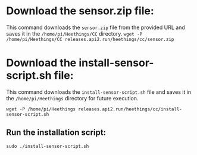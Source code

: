 # Download the sensor.zip file:

This command downloads the `sensor.zip` file from the provided URL and saves it in the `/home/pi/Heethings/CC` directory.
`wget -P /home/pi/Heethings/CC releases.api2.run/heethings/cc/sensor.zip`

# Download the install-sensor-script.sh file:

This command downloads the `install-sensor-script.sh` file and saves it in the `/home/pi/Heethings` directory for future execution.

`wget -P /home/pi/Heethings releases.api2.run/heethings/cc/install-sensor-script.sh`

## Run the installation script:

`sudo ./install-sensor-script.sh`
